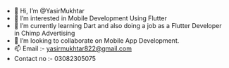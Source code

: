 - 👋 Hi, I’m @YasirMukhtar
- 👀 I’m interested in Mobile Development Using Flutter
- 🌱 I’m currently learning Dart and also doing a job as a Flutter Developer in Chimp Advertising
- 💞️ I’m looking to collaborate on Mobile App Development.
- 📫 Email :- yasirmukhtar822@gmail.com 
-    Contact no :- 03082305075

<!---
YasirMukhtar/YasirMukhtar is a ✨ special ✨ repository because its `README.md` (this file) appears on your GitHub profile.
You can click the Preview link to take a look at your changes.
--->
